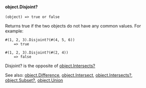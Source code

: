 #### object.Disjoint?

``` suneido
(object) => true or false
```

Returns true if the two objects do not have any common values. For example:

``` suneido
#(1, 2, 3).Disjoint?(#(4, 5, 6))
    => true

#(1, 2, 3).Disjoint?(#(2, 4))
    => false
```

Disjoint? is the opposite of [object.Intersects?](<object.Intersects?.md>)


See also:
[object.Difference](<object.Difference.md>),
[object.Intersect](<object.Intersect.md>),
[object.Intersects?](<object.Intersects?.md>),
[object.Subset?](<object.Subset?.md>),
[object.Union](<object.Union.md>)
